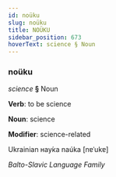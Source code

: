 ```yaml
---
id: noüku
slug: noüku
title: NOÜKU
sidebar_position: 673
hoverText: science § Noun
---
```


### noüku

*science* **§** Noun

**Verb**: to be science

**Noun**: science

**Modifier**: science-related

Ukrainian нау́ка naúka [nɐˈukɐ]

*Balto-Slavic Language Family*